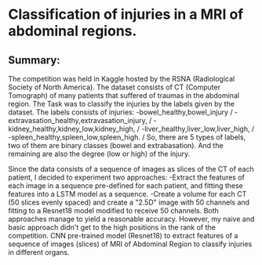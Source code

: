 # Classification of injuries in a MRI of abdominal regions.

## Summary:
The competition was held in Kaggle hosted by the RSNA (Radiological Society of North America). The dataset consists of CT (Computer Tomograph) of many patients that suffered of traumas in the abdominal region. The Task was to classify the injuries by the labels given by the dataset. 
The labels consists of injuries:
-bowel_healthy,bowel_injury /
-extravasation_healthy,extravasation_injury, /
-kidney_healthy,kidney_low,kidney_high, /
-liver_healthy,liver_low,liver_high, /
-spleen_healthy,spleen_low,spleen_high. /
So, there are 5 types of labels, two of them are binary classes (bowel and extrabasation). And the remaining are also the degree (low or high) of the injury.

Since the data consists of a sequence of images as slices of the CT of each patient, I decided to experiment two approaches:
-Extract the features of each image in a sequence pre-defined for each patient, and fitting these features into a LSTM model as a sequence.
-Create a volume for each CT (50 slices evenly spaced) and create a "2.5D" image with 50 channels and fitting to a Resnet18 model modified to receive 50 channels.
Both approaches manage to yield a reasonable accuracy. However, my naive and basic approach didn't get to the high positions in the rank of the competition.
CNN pre-trained model (Resnet18) to extract features of a sequence of images (slices) of MRI of Abdominal Region to classify injuries in different organs.
